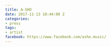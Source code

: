 ```yaml
---
title: A-SHO
date: 2017-11-13 10:44:00 Z
categories:
- press
tags:
- artist
facebook: https://www.facebook.com/asho.music/
---
```


